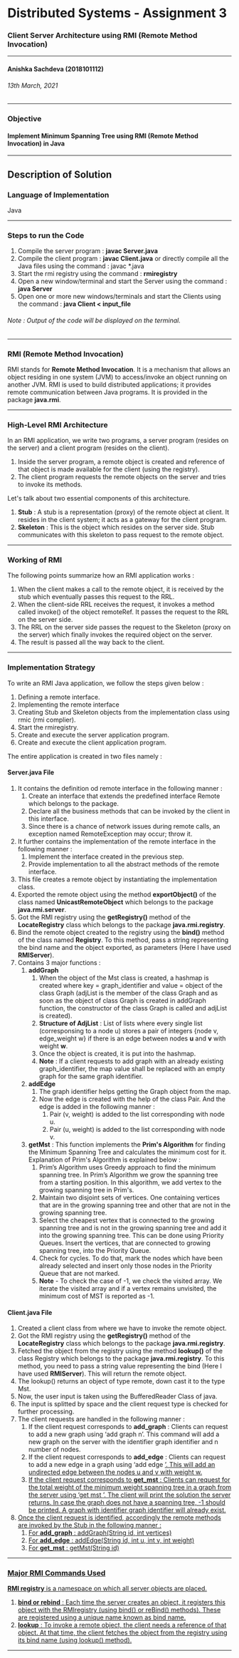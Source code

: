 # Distributed Systems - Assignment 3
###  Client Server Architecture using RMI (Remote Method Invocation)
---
#### Anishka Sachdeva (2018101112)
###### 13th March, 2021
---
### Objective 
#### Implement Minimum Spanning Tree using RMI (Remote Method Invocation) in Java
---
## Description of Solution
### Language of Implementation
Java

---
### Steps to run the Code
1. Compile the server program : **javac Server.java**
2. Compile the client program : **javac Client.java**
or  directly compile all the Java files using the command : javac *.java
3. Start the rmi registry using the command : **rmiregistry**
4. Open a new window/terminal and start the Server using the command : **java Server**
5. Open one or more new windows/terminals and start the Clients using the command : **java Client < input_file**

###### Note : Output of the code will be displayed on the terminal.
---

### RMI (Remote Method Invocation)
RMI stands for **Remote Method Invocation**. It is a mechanism that allows an object residing in one system (JVM) to access/invoke an object running on another JVM.
RMI is used to build distributed applications; it provides remote communication between Java programs. It is provided in the package **java.rmi**.

---

### High-Level RMI Architecture
In an RMI application, we write two programs, a server program (resides on the server) and a client program (resides on the client).
1. Inside the server program, a remote object is created and reference of that object is made available for the client (using the registry).
2. The client program requests the remote objects on the server and tries to invoke its methods.

Let's talk about two essential components of this architecture. 
1. **Stub** : A stub is a representation (proxy) of the remote object at client. It resides in the client system; it acts as a gateway for the client program.
2. **Skeleton** : This is the object which resides on the server side. Stub communicates with this skeleton to pass request to the remote object.

---
### Working of RMI
The following points summarize how an RMI application works :
1. When the client makes a call to the remote object, it is received by the stub which eventually passes this request to the RRL.
2. When the client-side RRL receives the request, it invokes a method called invoke() of the object remoteRef. It passes the request to the RRL on the server side.
3. The RRL on the server side passes the request to the Skeleton (proxy on the server) which finally invokes the required object on the server.
4. The result is passed all the way back to the client.
---
### Implementation Strategy
To write an RMI Java application, we follow the steps given below :
1. Defining a remote interface.
2. Implementing the remote interface
3. Creating Stub and Skeleton objects from the implementation class using rmic (rmi complier).
4. Start the rmiregistry.
5. Create and execute the server application program.
6. Create and execute the client application program.

The entire application is created in two files namely :
#### Server.java File
1. It contains the definition od remote interface in the following manner : 
    1. Create an interface that extends the predefined interface Remote which belongs to the package.
    2. Declare all the business methods that can be invoked by the client in this interface.
    3. Since there is a chance of network issues during remote calls, an exception named RemoteException may occur; throw it.
2. It further contains the implementation of the remote interface in the following manner : 
    1. Implement the interface created in the previous step.
    2. Provide implementation to all the abstract methods of the remote interface.
3. This file creates a remote object by instantiating the implementation class.
4. Exported the remote object using the method **exportObject()** of the class named **UnicastRemoteObject** which belongs to the package **java.rmi.server**.
5. Got the RMI registry using the **getRegistry()** method of the **LocateRegistry** class which belongs to the package **java.rmi.registry**.
6. Bind the remote object created to the registry using the **bind()** method of the class named **Registry**. To this method, pass a string representing the bind name and the object exported, as parameters (Here I have used **RMIServer**).
7. Contains 3 major functions : 
    1. **addGraph**
        1. When the object of the Mst class is created, a hashmap is created where key = graph_identifier and value = object of the class Graph (adjList is the member of the class Graph and as soon as the object of class Graph is created in addGraph function, the constructor of the class Graph is called and adjList is created).
        2. **Structure of AdjList** : List of lists where every single list (corresponsing to a node u) stores a pair of integers {node v, edge_weight w} if there is an edge between nodes **u** and **v** with weight **w**.
        3. Once the object is created, it is put into the hashmap.
        4. **Note** : If a client requests to add graph with an already existing graph_identifier, the map value shall be replaced with an empty graph for the same graph identifier.
    2. **addEdge**
        1. The graph identifier helps getting the Graph object from the map.
        2. Now the edge is created with the help of the class Pair. And the edge is added in the following manner : 
            1. Pair (v, weight) is added to the list corresponding with node u.
            2. Pair (u, weight) is added to the list corresponding with node v. 
    3. **getMst** : This function implements the **Prim's Algorithm** for finding the Minimum Spanning Tree and calculates the minimum cost for it. Explanation of Prim's Algorithm is explained below : 
        1. Prim’s Algorithm uses Greedy approach to find the minimum spanning tree. In Prim’s Algorithm we grow the spanning tree from a starting position. In this algorithm, we add vertex to the growing spanning tree in Prim's.
        2. Maintain two disjoint sets of vertices. One containing vertices that are in the growing spanning tree and other that are not in the growing spanning tree.
        3. Select the cheapest vertex that is connected to the growing spanning tree and is not in the growing spanning tree and add it into the growing spanning tree. This can be done using Priority Queues. Insert the vertices, that are connected to growing spanning tree, into the Priority Queue.
        4. Check for cycles. To do that, mark the nodes which have been already selected and insert only those nodes in the Priority Queue that are not marked.
        5. **Note** -  To check the case of -1, we check the visited array. We iterate the visited array and if a vertex remains unvisited, the minimum cost of MST is reported as -1.
#### Client.java File
1. Created a client class from where we have to invoke the remote object.
2. Got the RMI registry using the **getRegistry()** method of the **LocateRegistry** class which belongs to the package **java.rmi.registry**.
3. Fetched the object from the registry using the method **lookup()** of the class Registry which belongs to the package **java.rmi.registry**. To this method, you need to pass a string value representing the bind (Here I have used **RMIServer**). This will return the remote object.
4. The lookup() returns an object of type remote, down cast it to the type Mst.
5. Now, the user input is taken using the BufferedReader Class of java.
6. The input is splitted by space and the client request type is checked for further processing.
7. The client requests are handled in the following manner : 
    1. If the client request corresponds to **add_graph** : Clients can request to add a new graph using ‘add graph <graph identifier> n’. This command will add a new graph on the server with the identifier graph identifier and n number of nodes.
    2. If the client request corresponds to **add_edge** : Clients can request to add a new edge in a graph using ‘add edge <graph identifier> <u> <v> <w>’. This will add an undirected edge between the nodes u and v with weight w.
    3. If the client request corresponds to **get_mst** : Clients can request for the total weight of the minimum weight spanning tree in a graph from the
server using ‘get mst <graph identifier>’. The client will print the solution the server returns. In case the graph does not have a spanning tree, -1 should be printed. A graph with identifier graph identifier will already exist.
8. Once the client request is identified, accordingly the remote methods are invoked by the Stub in the following manner : 
    1. For **add_graph** : addGraph(String id, int vertices)
    2. For **add_edge** : addEdge(String id, int u, int v, int weight)
    3. For **get_mst** : getMst(String id)

---
### Major RMI Commands Used
**RMI registry** is a namespace on which all server objects are placed. 
1. **bind or rebind** : Each time the server creates an object, it registers this object with the RMIregistry (using bind() or reBind() methods). These are registered using a unique name known as bind name.
2. **lookup** : To invoke a remote object, the client needs a reference of that object. At that time, the client fetches the object from the registry using its bind name (using lookup() method).
---
